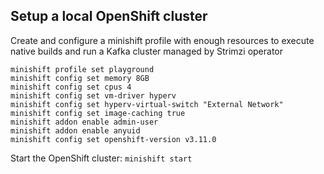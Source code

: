 ## Setup a local OpenShift cluster

Create and configure a minishift profile with enough resources to execute native builds and run a Kafka cluster managed by Strimzi operator

```
minishift profile set playground
minishift config set memory 8GB
minishift config set cpus 4
minishift config set vm-driver hyperv
minishift config set hyperv-virtual-switch "External Network"
minishift config set image-caching true
minishift addon enable admin-user
minishift addon enable anyuid
minishift config set openshift-version v3.11.0
```

Start the OpenShift cluster: `minishift start`



